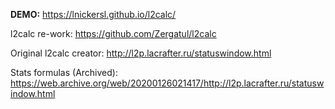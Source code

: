 **DEMO:**
https://lnickersl.github.io/l2calc/

l2calc re-work:
https://github.com/Zergatul/l2calc

Original l2calc creator:
http://l2p.lacrafter.ru/statuswindow.html

Stats formulas (Archived):
https://web.archive.org/web/20200126021417/http://l2p.lacrafter.ru/statuswindow.html
